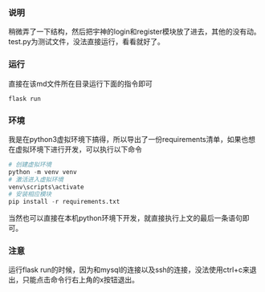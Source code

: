 ### 说明

稍微弄了一下结构，然后把宇神的login和register模块放了进去，其他的没有动。test.py为测试文件，没法直接运行，看看就好了。

### 运行

直接在该md文件所在目录运行下面的指令即可

```
flask run
```

### 环境

我是在python3虚拟环境下搞得，所以导出了一份requirements清单，如果也想在虚拟环境下进行开发，可以执行以下命令

```python
# 创建虚拟环境
python -m venv venv
# 激活进入虚拟环境
venv\scripts\activate
# 安装相应模块
pip install -r requirements.txt
```

当然也可以直接在本机python环境下开发，就直接执行上文的最后一条语句即可。

### 注意

运行flask run的时候，因为和mysql的连接以及ssh的连接，没法使用ctrl+c来退出，只能点击命令行右上角的x按钮退出。